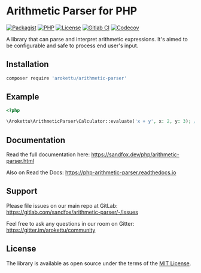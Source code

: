 # Arithmetic Parser for PHP

[![Packagist]][Packagist Link]
[![PHP]][Packagist Link]
[![License]][License Link]
[![Gitlab CI]][Gitlab CI Link]
[![Codecov]][Codecov Link]

[Packagist]: https://img.shields.io/packagist/v/arokettu/arithmetic-parser.svg?style=flat-square
[PHP]: https://img.shields.io/packagist/php-v/arokettu/arithmetic-parser.svg?style=flat-square
[License]: https://img.shields.io/github/license/arokettu/arithmetic-parser.svg?style=flat-square
[Gitlab CI]: https://img.shields.io/gitlab/pipeline/sandfox/arithmetic-parser/master.svg?style=flat-square
[Codecov]: https://img.shields.io/codecov/c/gl/sandfox/arithmetic-parser?style=flat-square

[Packagist Link]: https://packagist.org/packages/arokettu/arithmetic-parser
[License Link]: LICENSE.md
[Gitlab CI Link]: https://gitlab.com/sandfox/arithmetic-parser/-/pipelines
[Codecov Link]: https://codecov.io/gl/sandfox/arithmetic-parser/

A library that can parse and interpret arithmetic expressions.
It's aimed to be configurable and safe to process end user's input. 

## Installation

```bash
composer require 'arokettu/arithmetic-parser'
```

## Example

```php
<?php

\Arokettu\ArithmeticParser\Calculator::evaluate('x + y', x: 2, y: 3); // 5
```

## Documentation

Read the full documentation here: <https://sandfox.dev/php/arithmetic-parser.html>

Also on Read the Docs: <https://php-arithmetic-parser.readthedocs.io>

## Support

Please file issues on our main repo at GitLab: <https://gitlab.com/sandfox/arithmetic-parser/-/issues>

Feel free to ask any questions in our room on Gitter: <https://gitter.im/arokettu/community>

## License

The library is available as open source under the terms of the [MIT License][License Link].
